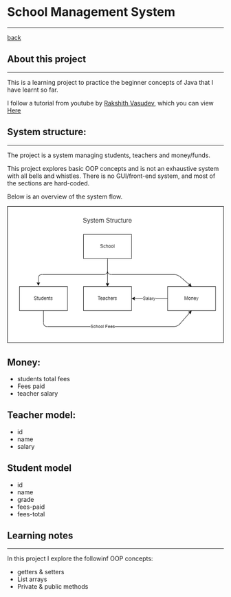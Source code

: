# School Management System

--- 
[back](/java-learning/README.md)
## About this project
---
This is a learning project to practice the beginner concepts of Java that I have learnt so far.

I follow a tutorial from youtube by [Rakshith Vasudev](https://www.youtube.com/@RakshithVasudev), which you can view [Here](https://www.youtube.com/watch?v=e0X00EoFQbE&list=PLXuLP_lLi2eBoYWqukzSuevdKxyFu-ZiT&index=22&ab_channel=RakshithVasudev)

## System structure:
---
The project is a system managing students, teachers and money/funds.

This project explores basic OOP concepts and is not an exhaustive system with all bells and whistles. There is no GUI/front-end system, and most of the sections are hard-coded.

Below is an overview of the system flow.


![System structure](documentation_assets/system-flow.png)


## Money:
- students total fees
- Fees paid
- teacher salary

## Teacher model:
- id 
- name
- salary

## Student model
- id
- name
- grade
- fees-paid
- fees-total

## Learning notes
---
In this project I explore the followinf OOP concepts:
- getters & setters
- List arrays
- Private & public methods